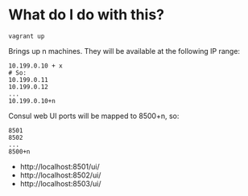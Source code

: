 # What do I do with this?

```
vagrant up
```

Brings up n machines. They will be available at the following IP range:

```
10.199.0.10 + x
# So: 
10.199.0.11
10.199.0.12
...
10.199.0.10+n
```

Consul web UI ports will be mapped to 8500+n, so:

```
8501
8502
...
8500+n
```
* http://localhost:8501/ui/
* http://localhost:8502/ui/
* http://localhost:8503/ui/
